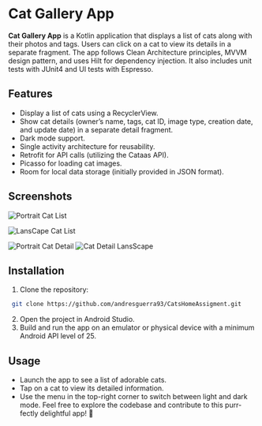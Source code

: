 # Cat Gallery App

**Cat Gallery App** is a Kotlin application that displays a list of cats along with their photos and tags. Users can click
on a cat to view its details in a separate fragment. The app follows Clean Architecture principles, MVVM design pattern,
and uses Hilt for dependency injection. It also includes unit tests with JUnit4 and UI tests with Espresso.

## Features

- Display a list of cats using a RecyclerView.
- Show cat details (owner’s name, tags, cat ID, image type, creation date, and update date) in a separate detail fragment.
- Dark mode support.
- Single activity architecture for reusability.
- Retrofit for API calls (utilizing the Cataas API).
- Picasso for loading cat images.
- Room for local data storage (initially provided in JSON format).

## Screenshots
![Portrait Cat List](https://github.com/andresguerra93/CatsHomeAssigment/assets/23634271/8e0b493c-ef2f-40b3-9e20-53bc74ba7c06)

![LansCape Cat List](https://github.com/andresguerra93/CatsHomeAssigment/assets/23634271/dbf24bc3-4f4a-4907-80d3-ae7ecfa8ad52)

![Portrait Cat Detail](https://github.com/andresguerra93/CatsHomeAssigment/assets/23634271/60dc2b7f-880b-426b-bef1-1e0f705121e1)
![Cat Detail LansScape](https://github.com/andresguerra93/CatsHomeAssigment/assets/23634271/5431699b-f0f7-4c5b-8afb-cc3e1648089a)

## Installation


1. Clone the repository:

  ```bash
   git clone https://github.com/andresguerra93/CatsHomeAssigment.git 
   ```


2. Open the project in Android Studio.
3. Build and run the app on an emulator or physical device with a minimum Android API level of 25.

## Usage
- Launch the app to see a list of adorable cats.
- Tap on a cat to view its detailed information.
- Use the menu in the top-right corner to switch between light and dark mode.
Feel free to explore the codebase and contribute to this purr-fectly delightful app! 🐾
